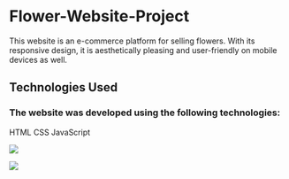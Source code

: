 <h1>Flower-Website-Project</h1>

<p>
This website is an e-commerce platform for selling flowers. With its responsive design, it is aesthetically pleasing and user-friendly on mobile devices as well.</p>


<h2>Technologies Used</h2>
<h3>The website was developed using the following technologies:</h3>

HTML
CSS
JavaScript


![](FlowerProje1.gif)

![](FlowerProje2.gif)

